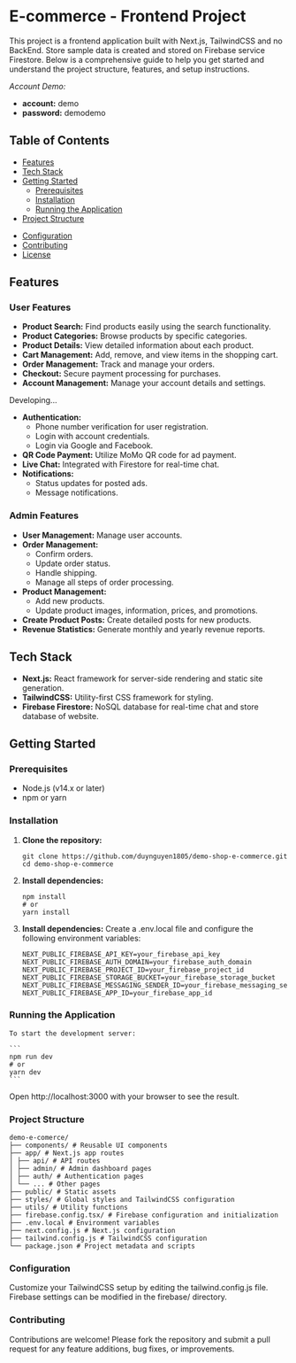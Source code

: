 # E-commerce - Frontend Project

This project is a frontend application built with Next.js, TailwindCSS and no BackEnd. Store sample data is created and stored on Firebase service Firestore. Below is a comprehensive guide to help you get started and understand the project structure, features, and setup instructions.

_Account Demo:_

- **account:** demo
- **password:** demodemo

## Table of Contents

- [Features](#features)
- [Tech Stack](#tech-stack)
- [Getting Started](#getting-started)
  - [Prerequisites](#prerequisites)
  - [Installation](#installation)
  - [Running the Application](#running-the-application)
- [Project Structure](#project-structure)
<!-- - [Usage](#usage)
  - [User Features](#user-features)
  - [Admin Features](#admin-features) -->
- [Configuration](#configuration)
- [Contributing](#contributing)
- [License](#license)

## Features

### User Features

- **Product Search:** Find products easily using the search functionality.
- **Product Categories:** Browse products by specific categories.
- **Product Details:** View detailed information about each product.
- **Cart Management:** Add, remove, and view items in the shopping cart.
- **Order Management:** Track and manage your orders.
- **Checkout:** Secure payment processing for purchases.
- **Account Management:** Manage your account details and settings.

Developing...

- **Authentication:**
  - Phone number verification for user registration.
  - Login with account credentials.
  - Login via Google and Facebook.
- **QR Code Payment:** Utilize MoMo QR code for ad payment.
- **Live Chat:** Integrated with Firestore for real-time chat.
- **Notifications:**
  - Status updates for posted ads.
  - Message notifications.

### Admin Features

- **User Management:** Manage user accounts.
- **Order Management:**
  - Confirm orders.
  - Update order status.
  - Handle shipping.
  - Manage all steps of order processing.
- **Product Management:**
  - Add new products.
  - Update product images, information, prices, and promotions.
- **Create Product Posts:** Create detailed posts for new products.
- **Revenue Statistics:** Generate monthly and yearly revenue reports.

## Tech Stack

- **Next.js:** React framework for server-side rendering and static site generation.
- **TailwindCSS:** Utility-first CSS framework for styling.
- **Firebase Firestore:** NoSQL database for real-time chat and store database of website.

## Getting Started

### Prerequisites

- Node.js (v14.x or later)
- npm or yarn

### Installation

1. **Clone the repository:**
   ```
   git clone https://github.com/duynguyen1805/demo-shop-e-commerce.git
   cd demo-shop-e-commerce
   ```
2. **Install dependencies:**
   ```
   npm install
   # or
   yarn install
   ```
3. **Install dependencies:**
   Create a .env.local file and configure the following environment variables:

   ```
   NEXT_PUBLIC_FIREBASE_API_KEY=your_firebase_api_key
   NEXT_PUBLIC_FIREBASE_AUTH_DOMAIN=your_firebase_auth_domain
   NEXT_PUBLIC_FIREBASE_PROJECT_ID=your_firebase_project_id
   NEXT_PUBLIC_FIREBASE_STORAGE_BUCKET=your_firebase_storage_bucket
   NEXT_PUBLIC_FIREBASE_MESSAGING_SENDER_ID=your_firebase_messaging_sender_id
   NEXT_PUBLIC_FIREBASE_APP_ID=your_firebase_app_id
   ```

### Running the Application

    To start the development server:

    ```
    npm run dev
    # or
    yarn dev
    ```

Open http://localhost:3000 with your browser to see the result.

### Project Structure

```
demo-e-comerce/
├── components/ # Reusable UI components
├── app/ # Next.js app routes
│ ├── api/ # API routes
│ ├── admin/ # Admin dashboard pages
│ ├── auth/ # Authentication pages
│ └── ... # Other pages
├── public/ # Static assets
├── styles/ # Global styles and TailwindCSS configuration
├── utils/ # Utility functions
├── firebase.config.tsx/ # Firebase configuration and initialization
├── .env.local # Environment variables
├── next.config.js # Next.js configuration
├── tailwind.config.js # TailwindCSS configuration
└── package.json # Project metadata and scripts

```

### Configuration

Customize your TailwindCSS setup by editing the tailwind.config.js file. Firebase settings can be modified in the firebase/ directory.

### Contributing

Contributions are welcome! Please fork the repository and submit a pull request for any feature additions, bug fixes, or improvements.
